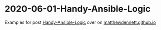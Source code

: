 # 2020-06-01-Handy-Ansible-Logic

Examples for post [Handy-Ansible-Logic](https://matthewdennett.github.io/2020/06/01/Handy-Ansible-Logic/) over on [matthewdennett.github.io](https://matthewdennett.github.io/)
